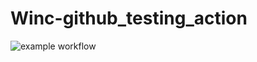 # Winc-github_testing_action
![example workflow](https://github.com/hwk246/Winc-github_testing_action/actions/workflows/run-test.yml/badge.svg)
